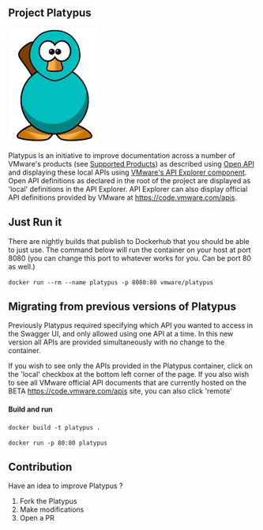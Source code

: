 ## Project Platypus
![](platypus.jpg)

Platypus is an initiative to improve documentation across a number of VMware's products (see [Supported Products](#supported-products)) as described using [Open API](https://openapis.org/) and displaying these local APIs using [VMware's API Explorer component](http://github.com/vmware/api-explorer/). Open API definitions as declared in the root of the project are displayed as 'local' definitions in the API Explorer.  API Explorer can also display official API definitions provided by VMware at https://code.vmware.com/apis.

## Just Run it
There are nightly builds that publish to Dockerhub that you should be able to just use.  The command below will run the container on your host at port 8080 (you can change this port to whatever works for you.  Can be port 80 as well.)

`docker run --rm --name platypus -p 8080:80 vmware/platypus`

## Migrating from previous versions of Platypus
Previously Platypus required specifying which API you wanted to access in the Swagger UI, and only allowed
using one API at a time.  In this new version all APIs are provided simultaneously with no change to the container.  

If you wish to see only the APIs provided in the Platypus container, click on the 'local' checkbox at the bottom left corner of the page.  If you also wish to see all VMware official API documents that are currently hosted on the BETA https://code.vmware.com/apis site, you can also click 'remote'

#### Build and run

`docker build -t platypus .`

`docker run -p 80:80 platypus`

## Contribution

Have an idea to improve Platypus ?

1. Fork the Platypus
2. Make modifications
3. Open a PR
